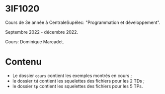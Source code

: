 # 3IF1020

Cours de 3e année à CentraleSupélec: "Programmation et développement".

Septembre 2022 - décembre 2022.

Cours: Dominique Marcadet.

# Contenu

- Le dossier `cours` contient les exemples montrés en cours ;
- le dossier `td` contient les squelettes des fichiers pour les 2 TDs ;
- le dossier `tp` contient les squelettes des fichiers pour les 5 TPs.
